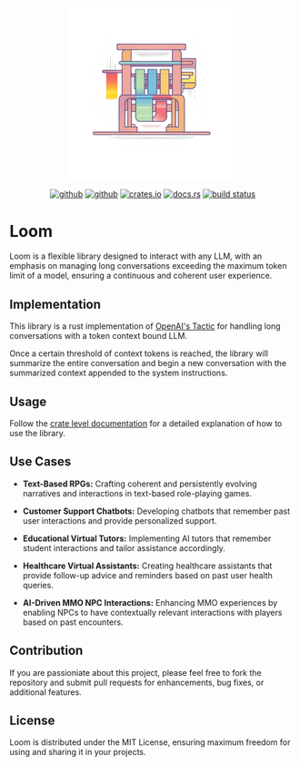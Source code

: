 <div align="center">
    <img src="./assets/loom-logo-1024x1024.png" width="60%">

[<img alt="github" src="https://img.shields.io/badge/maintenance%20status-actively%20developed-brightgreen?style=for-the-badge&labelColor=555555&logo=github" height="20">](https://github.com/snowmead/loom)
[<img alt="github" src="https://img.shields.io/badge/github-snowmead/loom-8da0cb?style=for-the-badge&labelColor=555555&logo=github" height="20">](https://github.com/snowmead/loom)
[<img alt="crates.io" src="https://img.shields.io/crates/v/loom.svg?style=for-the-badge&color=fc8d62&logo=rust" height="20">](https://crates.io/crates/loom)
[<img alt="docs.rs" src="https://img.shields.io/badge/docs.rs-loom-66c2a5?style=for-the-badge&labelColor=555555&logo=docs.rs" height="20">](https://docs.rs/loom)
[<img alt="build status" src="https://img.shields.io/github/actions/workflow/status/snowmead/loom/rust.yml?branch=main&style=for-the-badge" height="20">](https://github.com/snowmead/loom/actions?query=branch%3Amain)
</div>

# Loom

Loom is a flexible library designed to interact with any LLM, with an emphasis on managing long conversations exceeding the maximum token limit of a model, ensuring a continuous and coherent user experience.

## Implementation

This library is a rust implementation of [OpenAI's Tactic](https://platform.openai.com/docs/guides/gpt-best-practices/tactic-for-dialogue-applications-that-require-very-long-conversations-summarize-or-filter-previous-dialogue) for handling long conversations with a token context bound LLM.

Once a certain threshold of context tokens is reached, the library will summarize the entire conversation and begin a new conversation with the summarized context appended to the system instructions.

## Usage

Follow the [crate level documentation](https://docs.rs/loom/latest/loom/) for a detailed explanation of how to use the library.

## Use Cases

- **Text-Based RPGs:** Crafting coherent and persistently evolving narratives and interactions in text-based role-playing games.

- **Customer Support Chatbots:** Developing chatbots that remember past user interactions and provide personalized support.

- **Educational Virtual Tutors:** Implementing AI tutors that remember student interactions and tailor assistance accordingly.

- **Healthcare Virtual Assistants:** Creating healthcare assistants that provide follow-up advice and reminders based on past user health queries.

- **AI-Driven MMO NPC Interactions:** Enhancing MMO experiences by enabling NPCs to have contextually relevant interactions with players based on past encounters.

## Contribution

If you are passioniate about this project, please feel free to fork the repository and submit pull requests for enhancements, bug fixes, or additional features.

## License

Loom is distributed under the MIT License, ensuring maximum freedom for using and sharing it in your projects.
